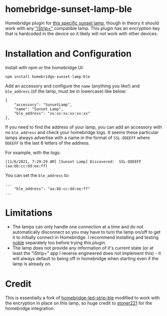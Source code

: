 # homebridge-sunset-lamp-ble

Homebridge plugin for [this specific sunset lamp](https://ja.aliexpress.com/item/1005002359444838.html), though in theory it should work with any ["iStrip+"](https://apps.apple.com/us/app/istrip/id1524125189) compatible lamp. This plugin has an encryption key that is hardcoded in the device so it likely will not work with other devices.

# Installation and Configuration

Install with npm or the homebridge UI:

```
npm install homebridge-sunset-lamp-ble
```

Add an accessory and configure the `name` (anything you like!) and `ble_address` (of the lamp, must be in lowercase) like below:
```
{
    "accessory": "SunsetLamp",
    "name": "Sunset Lamp",
    "ble_address": "xx:xx:xx:xx:xx:xx"
},
```

If you need to find the address of your lamp, you can add an accessory with no `ble_address` and check your homebridge logs. It seems these particular lamps always advertise with a name in the format of `SSL-DDEEFF` where `DDEEFF` is the last 6 letters of the address.

For example, with the logs:

```
[11/6/2021, 7:29:29 AM] [Sunset Lamp] Discovered:  SSL-DDEEFF  (aa:bb:cc:dd:ee:ff)
```

You can set the `ble_address` to:

```
...
    "ble_address": "aa:bb:cc:dd:ee:ff"
...
```

# Limitations

* The lamps can only handle one connection at a time and do not automatically disconnect so you may have to turn the lamp on/off to get it to initially connect in Homebridge. I recommend installing and testing [noble](https://www.npmjs.com/package/@abandonware/noble) separately too before trying this plugin.
* The lamp does not provide any information of it's current state (or at least the "iStrip+" app I reverse engineered does not implement this) - it will always default to being off in homebridge when starting even if the lamp is already on.

# Credit

This is essentially a fork of [homebridge-led-strip-ble](https://github.com/stoner221/homebridge-led-strip-ble) modified to work with the encryption in place on this lamp, so huge credit to [stoner221](https://github.com/stoner221/) for the homebridge integration.
